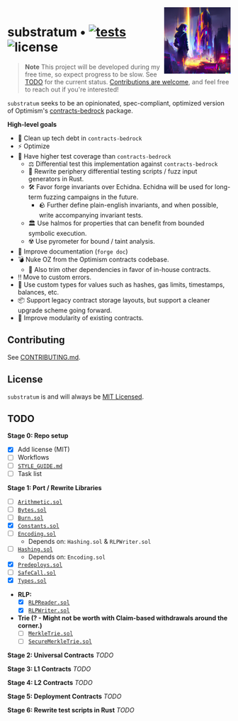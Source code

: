 <img align="right" width="150" height="150" top="100" src="./assets/logo.png">

# substratum • [![tests](https://github.com/clabby/substratum/actions/workflows/test.yml/badge.svg?label=tests)](https://github.com/clabby/substratum/actions/workflows/test.yml) ![license](https://img.shields.io/github/license/clabby/substratum?label=license)

> **Note**
> This project will be developed during my free time, so expect progress to be slow. See [TODO](#TODO) for the current status. [Contributions are welcome](./CONTRIBUTING.md), and feel free to reach out if you're interested!

`substratum` seeks to be an opinionated, spec-compliant, optimized version of Optimism's [contracts-bedrock](https://github.com/ethereum-optimism/optimism/tree/develop/packages/contracts-bedrock) package.

**High-level goals**
- :broom: Clean up tech debt in `contracts-bedrock`
- :zap: Optimize
- :test_tube: Have higher test coverage than `contracts-bedrock`
    - :balance_scale: Differential test this implementation against `contracts-bedrock`
    - :crab: Rewrite periphery differential testing scripts / fuzz input generators in Rust.
    - :hammer_and_wrench: Favor forge invariants over Echidna. Echidna will be used for long-term fuzzing campaigns in the future.
        - :rock: Further define plain-english invariants, and when possible, write accompanying invariant tests.
    - :classical_building: Use halmos for properties that can benefit from bounded symbolic execution.
    - :radioactive: Use pyrometer for bound / taint analysis.
- :scroll: Improve documentation (`forge doc`)
- :bomb: Nuke OZ from the Optimism contracts codebase.
    - :house_with_garden: Also trim other dependencies in favor of in-house contracts.
- :bangbang: Move to custom errors.
- :dizzy: Use custom types for values such as hashes, gas limits, timestamps, balances, etc.
- :package: Support legacy contract storage layouts, but support a cleaner upgrade scheme going forward.
- :pancakes: Improve modularity of existing contracts.

## Contributing
See [CONTRIBUTING.md](./CONTRIBUTING.md).

## License
`substratum` is and will always be [MIT Licensed](./LICENSE.md).

## TODO

**Stage 0: Repo setup**
- [x] Add license (MIT)
- [ ] Workflows
- [ ] [`STYLE_GUIDE.md`](./STYLE_GUIDE.md)
- [ ] Task list

**Stage 1: Port / Rewrite Libraries**
- [ ] [`Arithmetic.sol`](https://github.com/ethereum-optimism/optimism/blob/develop/packages/contracts-bedrock/contracts/libraries/Arithmetic.sol)
- [ ] [`Bytes.sol`](https://github.com/ethereum-optimism/optimism/blob/develop/packages/contracts-bedrock/contracts/libraries/Bytes.sol)
- [ ] [`Burn.sol`](https://github.com/ethereum-optimism/optimism/blob/develop/packages/contracts-bedrock/contracts/libraries/Burn.sol)
- [x] [`Constants.sol`](https://github.com/ethereum-optimism/optimism/blob/develop/packages/contracts-bedrock/contracts/libraries/Constants.sol)
- [ ] [`Encoding.sol`](https://github.com/ethereum-optimism/optimism/blob/develop/packages/contracts-bedrock/contracts/libraries/Encoding.sol)
    - Depends on: `Hashing.sol` & `RLPWriter.sol`
- [ ] [`Hashing.sol`](https://github.com/ethereum-optimism/optimism/blob/develop/packages/contracts-bedrock/contracts/libraries/Hashing.sol)
    - Depends on: `Encoding.sol`
- [x] [`Predeploys.sol`](https://github.com/ethereum-optimism/optimism/blob/develop/packages/contracts-bedrock/contracts/libraries/Predeploys.sol)
- [ ] [`SafeCall.sol`](https://github.com/ethereum-optimism/optimism/blob/develop/packages/contracts-bedrock/contracts/libraries/SafeCall.sol)
- [x] [`Types.sol`](https://github.com/ethereum-optimism/optimism/blob/develop/packages/contracts-bedrock/contracts/libraries/Types.sol)
- **RLP:**
    - [x] [`RLPReader.sol`](https://github.com/ethereum-optimism/optimism/blob/develop/packages/contracts-bedrock/contracts/libraries/rlp/RLPReader.sol)
    - [x] [`RLPWriter.sol`](https://github.com/ethereum-optimism/optimism/blob/develop/packages/contracts-bedrock/contracts/libraries/rlp/RLPWriter.sol)
- **Trie (? - Might not be worth with Claim-based withdrawals around the corner.)**
    - [ ] [`MerkleTrie.sol`](https://github.com/ethereum-optimism/optimism/blob/develop/packages/contracts-bedrock/contracts/libraries/trie/MerkleTrie.sol)
    - [ ] [`SecureMerkleTrie.sol`](https://github.com/ethereum-optimism/optimism/blob/develop/packages/contracts-bedrock/contracts/libraries/trie/SecureMerkleTrie.sol)

**Stage 2: Universal Contracts**
*TODO*

**Stage 3: L1 Contracts**
*TODO*

**Stage 4: L2 Contracts**
*TODO*

**Stage 5: Deployment Contracts**
*TODO*

**Stage 6: Rewrite test scripts in Rust**
*TODO*


